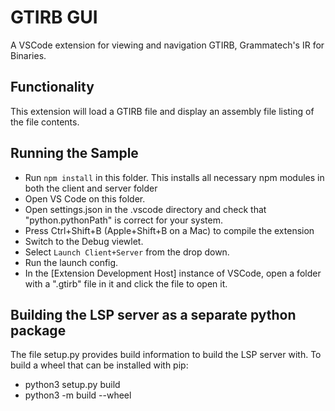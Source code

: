 # GTIRB GUI

A VSCode extension for viewing and navigation GTIRB, Grammatech's IR for Binaries.

## Functionality

This extension will load a GTIRB file and display an assembly file listing of the file contents.

## Running the Sample

- Run `npm install` in this folder. This installs all necessary npm modules in both the client and server folder
- Open VS Code on this folder.
- Open settings.json in the .vscode directory and check that "python.pythonPath" is correct for your system.
- Press Ctrl+Shift+B (Apple+Shift+B on a Mac) to compile the extension
- Switch to the Debug viewlet.
- Select `Launch Client+Server` from the drop down.
- Run the launch config.
- In the [Extension Development Host] instance of VSCode, open a folder with a ".gtirb" file in it and click the file to open it.

## Building the LSP server as a separate python package

The file setup.py provides build information to build the LSP server with. To build a wheel that can be installed with pip:
- python3 setup.py build
- python3 -m build --wheel 
